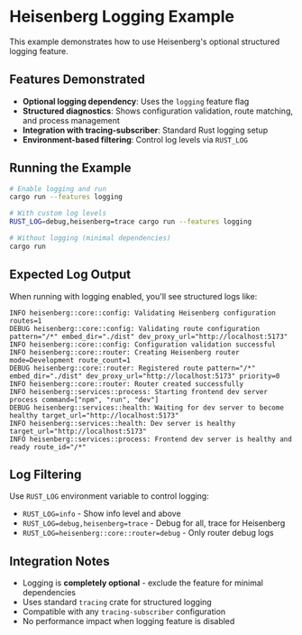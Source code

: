 # Heisenberg Logging Example

This example demonstrates how to use Heisenberg's optional structured logging feature.

## Features Demonstrated

- **Optional logging dependency**: Uses the `logging` feature flag
- **Structured diagnostics**: Shows configuration validation, route matching, and process management
- **Integration with tracing-subscriber**: Standard Rust logging setup
- **Environment-based filtering**: Control log levels via `RUST_LOG`

## Running the Example

```bash
# Enable logging and run
cargo run --features logging

# With custom log levels
RUST_LOG=debug,heisenberg=trace cargo run --features logging

# Without logging (minimal dependencies)
cargo run
```

## Expected Log Output

When running with logging enabled, you'll see structured logs like:

```
INFO heisenberg::core::config: Validating Heisenberg configuration routes=1
DEBUG heisenberg::core::config: Validating route configuration pattern="/*" embed_dir="./dist" dev_proxy_url="http://localhost:5173"
INFO heisenberg::core::config: Configuration validation successful
INFO heisenberg::core::router: Creating Heisenberg router mode=Development route_count=1
DEBUG heisenberg::core::router: Registered route pattern="/*" embed_dir="./dist" dev_proxy_url="http://localhost:5173" priority=0
INFO heisenberg::core::router: Router created successfully
INFO heisenberg::services::process: Starting frontend dev server process command=["npm", "run", "dev"]
DEBUG heisenberg::services::health: Waiting for dev server to become healthy target_url="http://localhost:5173"
INFO heisenberg::services::health: Dev server is healthy target_url="http://localhost:5173"
INFO heisenberg::services::process: Frontend dev server is healthy and ready route_id="/*"
```

## Log Filtering

Use `RUST_LOG` environment variable to control logging:

- `RUST_LOG=info` - Show info level and above
- `RUST_LOG=debug,heisenberg=trace` - Debug for all, trace for Heisenberg
- `RUST_LOG=heisenberg::core::router=debug` - Only router debug logs

## Integration Notes

- Logging is **completely optional** - exclude the feature for minimal dependencies
- Uses standard `tracing` crate for structured logging
- Compatible with any `tracing-subscriber` configuration
- No performance impact when logging feature is disabled